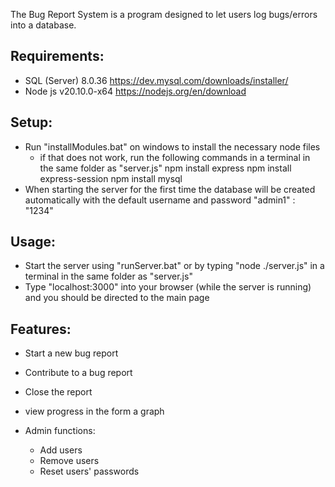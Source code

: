 The Bug Report System is a program designed to let users log bugs/errors into a database. 

## Requirements: ##
- SQL (Server) 8.0.36
	https://dev.mysql.com/downloads/installer/
- Node js v20.10.0-x64
	https://nodejs.org/en/download

## Setup: ##
- Run "installModules.bat" on windows to install the necessary node files
	- if that does not work, run the following commands in a terminal in the same folder as "server.js"
		npm install express
		npm install express-session
		npm install mysql
- When starting the server for the first time the database will be created automatically with the default username and password "admin1" : "1234"

## Usage: ##
- Start the server using "runServer.bat" or by typing "node ./server.js" in a terminal in the same folder as "server.js"
- Type "localhost:3000" into your browser (while the server is running) and you should be directed to the main page

## Features: ##
- Start a new bug report
- Contribute to a bug report
- Close the report 
- view progress in the form a graph

- Admin functions:
	- Add users
	- Remove users
	- Reset users' passwords
